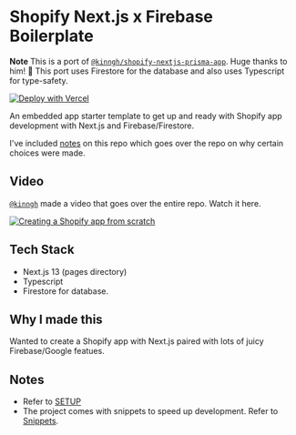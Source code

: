 # Shopify Next.js x Firebase Boilerplate

**Note**
This is a port of [`@kinngh/shopify-nextjs-prisma-app`](https://github.com/kinngh/shopify-nextjs-prisma-app).
Huge thanks to him! 🙌
This port uses Firestore for the database and also uses Typescript for type-safety.

[![Deploy with Vercel](https://vercel.com/button)](https://vercel.com/new/clone?repository-url=https%3A%2F%2Fgithub.com%2Fhusseyexplores%2Fshopify-nextjs-firestore-app&env=NEXT_PUBLIC_SHOPIFY_APP_CLIENT_ID,SHOPIFY_APP_CLIENT_SECRET,SHOPIFY_APP_SCOPES,ENCRYPTION_SALT,FBASE_SERVICE_ACCOUNT,NEXT_PUBLIC_SHOPIFY_APP_URL,NEXT_PUBLIC_SHOPIFY_API_VERSION&project-name=shopify-next-firestore-app&repository-name=husseyexplores-shopify-nextjs-firestore-app&redirect-url=https%3A%2F%2Ftwitter.com%2Fhusseyexplores)

An embedded app starter template to get up and ready with Shopify app development with Next.js and Firebase/Firestore.

I've included [notes](/docs/NOTES.md) on this repo which goes over the repo on why certain choices were made.

## Video

[`@kinngh`](https://github.com/kinngh) made a video that goes over the entire repo. Watch it here.

[![Creating a Shopify app from scratch](http://i3.ytimg.com/vi/Z_JFpEJRh_g/hqdefault.jpg)](https://www.youtube.com/watch?v=Z_JFpEJRh_g)

## Tech Stack

- Next.js 13 (pages directory)
- Typescript
- Firestore for database.

## Why I made this

Wanted to create a Shopify app with Next.js paired with lots of juicy Firebase/Google featues.

## Notes

- Refer to [SETUP](/docs/SETUP.md)
- The project comes with snippets to speed up development. Refer to [Snippets](/docs/SNIPPETS.md).
